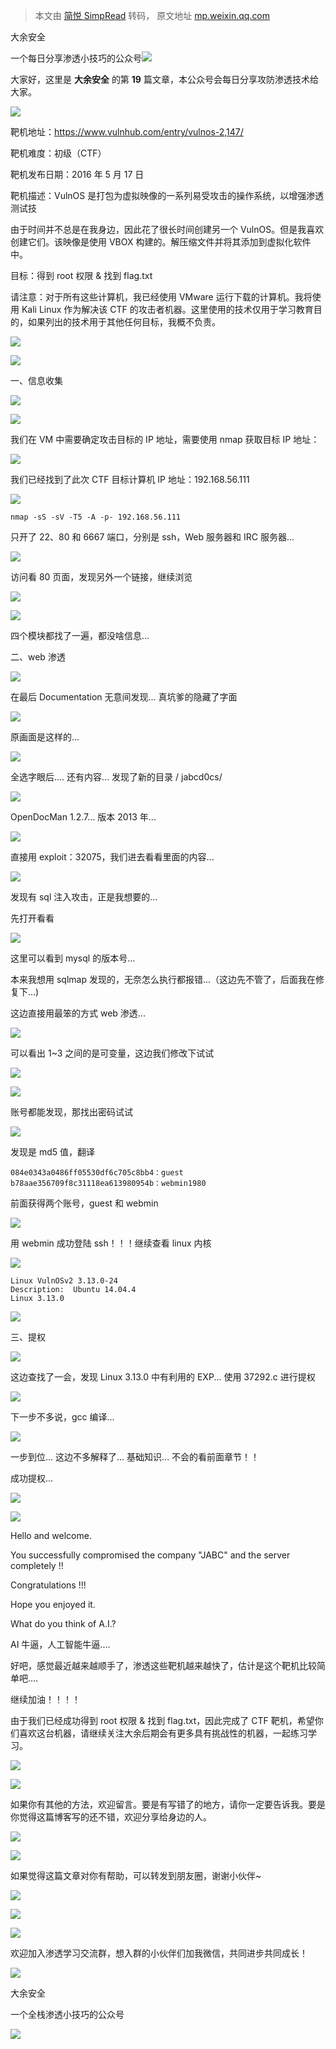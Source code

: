 > 本文由 [简悦 SimpRead](http://ksria.com/simpread/) 转码， 原文地址 [mp.weixin.qq.com](https://mp.weixin.qq.com/s/E4kUDJrslOW1uecyDeu5Bw)

大余安全  

一个每日分享渗透小技巧的公众号![](https://mmbiz.qpic.cn/mmbiz_png/O7dWXt4o5KPTQKiaXksbZia7PmHLPX2vnCWsznInTj3b9TFYtTDIYG6lDGJZYYSv72NsVWF24Kjlo4MT29tEOQSg/640?wx_fmt=png)

  

  

大家好，这里是 **大余安全** 的第 **19** 篇文章，本公众号会每日分享攻防渗透技术给大家。

![](https://mmbiz.qpic.cn/mmbiz_png/gBSJuVtWXPZE73MPxL1VoDjO3DFaxJA2MQpSSibwsXKVf4VIHh8S9fZXT8pq1ALE3hWEN22AaniaghxGrJqjEsxw/640?wx_fmt=png)

靶机地址：https://www.vulnhub.com/entry/vulnos-2,147/

靶机难度：初级（CTF）

靶机发布日期：2016 年 5 月 17 日

靶机描述：VulnOS 是打包为虚拟映像的一系列易受攻击的操作系统，以增强渗透测试技

由于时间并不总是在我身边，因此花了很长时间创建另一个 VulnOS。但是我喜欢创建它们。该映像是使用 VBOX 构建的。解压缩文件并将其添加到虚拟化软件中。

目标：得到 root 权限 & 找到 flag.txt

请注意：对于所有这些计算机，我已经使用 VMware 运行下载的计算机。我将使用 Kali Linux 作为解决该 CTF 的攻击者机器。这里使用的技术仅用于学习教育目的，如果列出的技术用于其他任何目标，我概不负责。

![](https://mmbiz.qpic.cn/mmbiz_png/ymNhlIRQRwIDdqQDCiblECK9VN2KquqTzJXM7etEnDcIpDdITqzFuiapav9TDnIiaGgf1e4sP9IO6B5NEtEyg2t5w/640?wx_fmt=png)

![](https://mmbiz.qpic.cn/mmbiz_png/eGDabDaNAhQ72wHWRToOUZR31X9kamiak0wrpr3lxKHpuoTpia329Xu6T0OTYlZic9XeEyQ4twasnibb924VBgIt1g/640?wx_fmt=png)

一、信息收集

![](https://mmbiz.qpic.cn/mmbiz_png/Fe5xibS5DJUDA9AxD1uS147czicCck7HYbZicgVXFrlsLXntEaOVcLzGJyhWwL2kicQgia6VkPsFqK3Qsh4kRPHetlA/640?wx_fmt=png)

![](https://mmbiz.qpic.cn/mmbiz_png/O7dWXt4o5KPTjx7c92Bqvyiags1xWqZYhuAfUtrQTyAhvCSjOtVPz8aicHvNPeaR2156QCxPZssDUfzvj9rfpiayg/640?wx_fmt=png)

我们在 VM 中需要确定攻击目标的 IP 地址，需要使用 nmap 获取目标 IP 地址：

![](https://mmbiz.qpic.cn/mmbiz_png/O7dWXt4o5KPTjx7c92Bqvyiags1xWqZYhjpLLAtibmY0qVmCbQ5l6gwbNH9zmHsojmibMhZhjRxtPvxhaQFerV9iaQ/640?wx_fmt=png)

我们已经找到了此次 CTF 目标计算机 IP 地址：192.168.56.111

![](https://mmbiz.qpic.cn/mmbiz_png/O7dWXt4o5KPTjx7c92Bqvyiags1xWqZYheUrciaP1GDDcE7n5CnHW1ABvDqk7IOlIgq5MNAXcI9iaS1Rn5JXTXLibw/640?wx_fmt=png)

```
nmap -sS -sV -T5 -A -p- 192.168.56.111
```

只开了 22、80 和 6667 端口，分别是 ssh，Web 服务器和 IRC 服务器...

![](https://mmbiz.qpic.cn/mmbiz_png/O7dWXt4o5KPTjx7c92Bqvyiags1xWqZYhIpBYwmDhqzaicibDWom5xRar9aqBjsRR6v0whNjPwPwMpEzK5Th9fPFQ/640?wx_fmt=png)

访问看 80 页面，发现另外一个链接，继续浏览

![](https://mmbiz.qpic.cn/mmbiz_png/O7dWXt4o5KPTjx7c92Bqvyiags1xWqZYh2NV1douHk6ytTibVlkSDFv8LB1h0iaGZEVwHhA2ctrqVxzB0IOvj3KPQ/640?wx_fmt=png)

![](https://mmbiz.qpic.cn/mmbiz_png/O7dWXt4o5KPTjx7c92Bqvyiags1xWqZYhcWEkEntgegsQPRRnU2lZpEmc3nXmJNMicQx7QmeFGB3WZosvENU2bnQ/640?wx_fmt=png)

四个模块都找了一遍，都没啥信息...

二、web 渗透

![](https://mmbiz.qpic.cn/mmbiz_png/Fe5xibS5DJUDA9AxD1uS147czicCck7HYbZicgVXFrlsLXntEaOVcLzGJyhWwL2kicQgia6VkPsFqK3Qsh4kRPHetlA/640?wx_fmt=png)

在最后 Documentation 无意间发现... 真坑爹的隐藏了字面

![](https://mmbiz.qpic.cn/mmbiz_png/O7dWXt4o5KPTjx7c92Bqvyiags1xWqZYheZibCO2dFyqg6tTN3lSzSibPf5xYeHKWw7ictTbubc0ibaiaK6ojOjiaXdGQ/640?wx_fmt=png)

原画面是这样的...

![](https://mmbiz.qpic.cn/mmbiz_png/O7dWXt4o5KPTjx7c92Bqvyiags1xWqZYhslecrnDMLJR7EIdPVRDia5QnfA1Hgswtialljjvo34gmhVmtau6qIxGw/640?wx_fmt=png)

全选字眼后.... 还有内容... 发现了新的目录 / jabcd0cs/

![](https://mmbiz.qpic.cn/mmbiz_png/O7dWXt4o5KPTjx7c92Bqvyiags1xWqZYhlZjhaibnRrrJeqEpVe53k12GaGsDhPTmU4ReEhicjS4d8xibhEYjULLibg/640?wx_fmt=png)

OpenDocMan 1.2.7... 版本 2013 年...

![](https://mmbiz.qpic.cn/mmbiz_png/O7dWXt4o5KPTjx7c92Bqvyiags1xWqZYhWN4LaSM094LqUMDQicWV6Vctgaic97yib3TRVKtWSWNghU4uXD8I1UhuQ/640?wx_fmt=png)

直接用 exploit：32075，我们进去看看里面的内容...

![](https://mmbiz.qpic.cn/mmbiz_png/O7dWXt4o5KPTjx7c92Bqvyiags1xWqZYhW3pM0mSdA9Eo7h6rtMWI1icSTxoLYsCgZ6WhTV61xkTrOpaziayrfYQQ/640?wx_fmt=png)

发现有 sql 注入攻击，正是我想要的...

先打开看看

![](https://mmbiz.qpic.cn/mmbiz_png/O7dWXt4o5KPTjx7c92Bqvyiags1xWqZYhMjzvWP5YJb8Zttw3QwOscaUaiaXNawHHYRd4HloNzcfdz3Gvz3jrURg/640?wx_fmt=png)

这里可以看到 mysql 的版本号...

本来我想用 sqlmap 发现的，无奈怎么执行都报错...（这边先不管了，后面我在修复下...)

这边直接用最笨的方式 web 渗透...

![](https://mmbiz.qpic.cn/mmbiz_png/O7dWXt4o5KPTjx7c92Bqvyiags1xWqZYh2iaUOarkyNHO4iabu02jvFMOXG10xZJFdFyI1FlrEXJzZEtyo5qp1miaQ/640?wx_fmt=png)

可以看出 1~3 之间的是可变量，这边我们修改下试试

![](https://mmbiz.qpic.cn/mmbiz_png/O7dWXt4o5KPTjx7c92Bqvyiags1xWqZYh17Fc1M1jPicZFKrHHIm3h5R17wicI8IQj0szZEetx0sCy2tIwD2qJrqQ/640?wx_fmt=png)

![](https://mmbiz.qpic.cn/mmbiz_png/O7dWXt4o5KPTjx7c92Bqvyiags1xWqZYh0x1Rd6nDZkw1Bd3dywmr71FJ6LiaicnjZGUgVPcKMQUUYw71iaRicWlnAg/640?wx_fmt=png)

账号都能发现，那找出密码试试

![](https://mmbiz.qpic.cn/mmbiz_png/O7dWXt4o5KPTjx7c92Bqvyiags1xWqZYhWMPbXztXXBicFlaXJvnbq8DZRHviaZBhh2amIRsNQ5PicjLsSdnr00XPQ/640?wx_fmt=png)

发现是 md5 值，翻译

```
084e0343a0486ff05530df6c705c8bb4：guest
b78aae356709f8c31118ea613980954b：webmin1980
```

前面获得两个账号，guest 和 webmin

![](https://mmbiz.qpic.cn/mmbiz_png/O7dWXt4o5KPTjx7c92Bqvyiags1xWqZYhukaiaIevmTSpey4HTf5I9p5TcVvIWp3KEyfsVwvQHibDZiaHWpIGy4icSQ/640?wx_fmt=png)

用 webmin 成功登陆 ssh！！！继续查看 linux 内核

![](https://mmbiz.qpic.cn/mmbiz_png/O7dWXt4o5KPTjx7c92Bqvyiags1xWqZYh1PdibunloBCjyt8mhV7UQ6rN3EMpVkgqDxYGHGtTPQMYFtYBMkEHKdw/640?wx_fmt=png)

```
Linux VulnOSv2 3.13.0-24
Description:  Ubuntu 14.04.4 
Linux 3.13.0
```

![](https://mmbiz.qpic.cn/mmbiz_png/O7dWXt4o5KPTjx7c92Bqvyiags1xWqZYhDrM0AXbs1EpPevbpVEAibwpM59DeBYbIhibk1LolWnsNvyspKM3TZGpg/640?wx_fmt=png)

三、提权

![](https://mmbiz.qpic.cn/mmbiz_png/Fe5xibS5DJUDA9AxD1uS147czicCck7HYbZicgVXFrlsLXntEaOVcLzGJyhWwL2kicQgia6VkPsFqK3Qsh4kRPHetlA/640?wx_fmt=png)

这边查找了一会，发现 Linux 3.13.0 中有利用的 EXP... 使用 37292.c 进行提权

![](https://mmbiz.qpic.cn/mmbiz_png/O7dWXt4o5KPTjx7c92Bqvyiags1xWqZYhU2VCjMic26ujFX6fiaqjG2kibZOHFkvdLAcOwewPPZBSnRTrllzp3Lzibw/640?wx_fmt=png)

下一步不多说，gcc 编译...

![](https://mmbiz.qpic.cn/mmbiz_png/O7dWXt4o5KPTjx7c92Bqvyiags1xWqZYh8nuq7nm5E3l3xZJlddXtDJPxEVrncKgdTZvUs2laccCIibkB79PicEeg/640?wx_fmt=png)

一步到位... 这边不多解释了... 基础知识... 不会的看前面章节！！

成功提权...

![](https://mmbiz.qpic.cn/mmbiz_png/gBSJuVtWXPZE73MPxL1VoDjO3DFaxJA2MQpSSibwsXKVf4VIHh8S9fZXT8pq1ALE3hWEN22AaniaghxGrJqjEsxw/640?wx_fmt=png)

  

![](https://mmbiz.qpic.cn/mmbiz_png/gBSJuVtWXPZE73MPxL1VoDjO3DFaxJA2MQpSSibwsXKVf4VIHh8S9fZXT8pq1ALE3hWEN22AaniaghxGrJqjEsxw/640?wx_fmt=png)

Hello and welcome.

You successfully compromised the company "JABC" and the server completely !!

Congratulations !!!

Hope you enjoyed it.

What do you think of A.I.?

AI 牛逼，人工智能牛逼....

好吧，感觉最近越来越顺手了，渗透这些靶机越来越快了，估计是这个靶机比较简单吧....

继续加油！！！！

由于我们已经成功得到 root 权限 & 找到 flag.txt，因此完成了 CTF 靶机，希望你们喜欢这台机器，请继续关注大余后期会有更多具有挑战性的机器，一起练习学习。

![](https://mmbiz.qpic.cn/mmbiz_png/ymNhlIRQRwIDdqQDCiblECK9VN2KquqTzJXM7etEnDcIpDdITqzFuiapav9TDnIiaGgf1e4sP9IO6B5NEtEyg2t5w/640?wx_fmt=png)

![](https://mmbiz.qpic.cn/mmbiz_png/eGDabDaNAhQ72wHWRToOUZR31X9kamiak0wrpr3lxKHpuoTpia329Xu6T0OTYlZic9XeEyQ4twasnibb924VBgIt1g/640?wx_fmt=png)

如果你有其他的方法，欢迎留言。要是有写错了的地方，请你一定要告诉我。要是你觉得这篇博客写的还不错，欢迎分享给身边的人。

![](https://mmbiz.qpic.cn/mmbiz_png/ymNhlIRQRwIDdqQDCiblECK9VN2KquqTzJXM7etEnDcIpDdITqzFuiapav9TDnIiaGgf1e4sP9IO6B5NEtEyg2t5w/640?wx_fmt=png)

![](https://mmbiz.qpic.cn/mmbiz_png/eGDabDaNAhQ72wHWRToOUZR31X9kamiak0wrpr3lxKHpuoTpia329Xu6T0OTYlZic9XeEyQ4twasnibb924VBgIt1g/640?wx_fmt=png)

如果觉得这篇文章对你有帮助，可以转发到朋友圈，谢谢小伙伴~

![](https://mmbiz.qpic.cn/mmbiz_png/c5xrRn4430AnqkfAJc38Vpnc5XiaADLTjiciciaibYU4EHw3Nuh7YMtuB0hz3sb8Em9iatt5skAsibuuysPLdLY5LtWOw/640?wx_fmt=png)

![](https://mmbiz.qpic.cn/mmbiz_png/p3lIbvldZiabdI5iaCb3icRhtygUuo2sp6Hcdq0ANlpy5W3gL628uq032jsoVnGnl6HdGrgDXjfazFtkp6IInibDdQ/640?wx_fmt=png)

![](https://mmbiz.qpic.cn/mmbiz_png/O7dWXt4o5KPqjaFWwyrrhiciahSpOibxqKvSIFX0iaPcG00CjYIwQDwIDeIicmFMlOVNyhWYVSE8pJK566UK3YOUNWQ/640?wx_fmt=png)

欢迎加入渗透学习交流群，想入群的小伙伴们加我微信，共同进步共同成长！

![](https://mmbiz.qpic.cn/mmbiz_png/ndicuTO22p6ibN1yF91ZicoggaJJZX3vQ77Vhx81O5GRyfuQoBRjpaUyLOErsSo8PwNYlT1XzZ6fbwQuXBRKf4j3Q/640?wx_fmt=png)  

大余安全

一个全栈渗透小技巧的公众号

![](https://mmbiz.qpic.cn/mmbiz_png/O7dWXt4o5KPTQKiaXksbZia7PmHLPX2vnCSsnsc7MHh257oYRic1MOT8qibABNUEnTq9DUL7QBwnS52EheJf4m8iaTQ/640?wx_fmt=png)